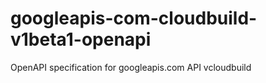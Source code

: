 # googleapis-com-cloudbuild-v1beta1-openapi
OpenAPI specification for googleapis.com API vcloudbuild
